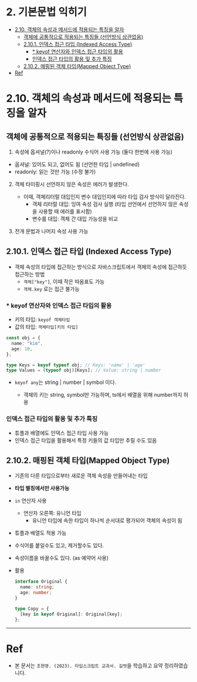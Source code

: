 # 2. 기본문법 익히기 <!-- omit in toc -->

- [2.10. 객체의 속성과 메서드에 적용되는 특징을 알자](#210-객체의-속성과-메서드에-적용되는-특징을-알자)
  - [객체에 공통적으로 적용되는 특징들 (선언방식 상관없음)](#객체에-공통적으로-적용되는-특징들-선언방식-상관없음)
  - [2.10.1. 인덱스 접근 타입 (Indexed Access Type)](#2101-인덱스-접근-타입-indexed-access-type)
    - [\* keyof 연산자와 인덱스 접근 타입의 활용](#-keyof-연산자와-인덱스-접근-타입의-활용)
    - [인덱스 접근 타입의 활용 및 추가 특징](#인덱스-접근-타입의-활용-및-추가-특징)
  - [2.10.2. 매핑된 객체 타입(Mapped Object Type)](#2102-매핑된-객체-타입mapped-object-type)
- [Ref](#ref)

# 2.10. 객체의 속성과 메서드에 적용되는 특징을 알자

## 객체에 공통적으로 적용되는 특징들 (선언방식 상관없음)

1. 속성에 옵셔널(?)이나 readonly 수식어 사용 가능 (둘다 한번에 사용 가능)

- 옵셔널: 있어도 되고, 없어도 됨 (선언한 타입 | undefined)
- readonly: 읽는 것만 가능 (수정 불가)

2. 객체 타이핑시 선언하지 않은 속성은 에러가 발생한다.

   - 이때, 객체리터럴 대입인지 변수 대입인지에 따라 타입 검사 방식이 달라진다.
     - 객체 리터럴 대입: 잉여 속성 검사 실행 (타입 선언에서 선언하지 않은 속성을 사용할 때 에러를 표시함)
     - 변수를 대입: 객체 간 대입 가능성을 비교

3. 전개 문법과 나머지 속성 사용 가능

## 2.10.1. 인덱스 접근 타입 (Indexed Access Type)

- 객체 속성의 타입에 접근하는 방식으로 자바스크립트에서 객체의 속성에 접근하듯 접근하는 방법
  - `객체["key"]`, 이때 작은 따옴표도 가능
  - `객체.key` 로는 접근 불가능

### \* keyof 연산자와 인덱스 접근 타입의 활용

- 키의 타입: `keyof 객체타입`
- 값의 타입: `객체타입[키의 타입]`

```ts
const obj = {
  name: "kim",
  age: 10,
};

type Keys = keyof typeof obj; // Keys: 'name' | 'age'
type Values = (typeof obj)[Keys]; // Value: string | number
```

- `keyof any`는 string | number | symbol 이다.

  - 객체의 키는 string, symbol만 가능하며, ts에서 배열을 위해 number까지 허용

### 인덱스 접근 타입의 활용 및 추가 특징

- 튜플과 배열에도 인덱스 접근 타입 사용 가능
- 인덱스 접근 타입을 활용해서 특정 키들의 값 타입만 추릴 수도 있음

## 2.10.2. 매핑된 객체 타입(Mapped Object Type)

- 기존의 다른 타입으로부터 새로운 객체 속성을 만들어내는 타입
- **타입 별칭에서만 사용가능**
- `in` 연산자 사용
  - 연산자 오른쪽: 유니언 타입
    - 유니언 타입에 속한 타입이 하나씩 순서대로 평가되어 객체의 속성이 됨
- 튜플과 배열도 적용 가능
- 수식어를 붙일수도 있고, 제거할수도 있다.
- 속성이름을 바꿀수도 있다. (as 예약어 사용)
- 활용

  ```ts
  interface Original {
    name: string;
    age: number;
  }

  type Copy = {
    [key in keyof Original]: Original[key];
  };
  ```

---

# Ref

- 본 문서는 `조현영. (2023). 타입스크립트 교과서. 길벗`을 학습하고 요약 정리하였습니다.
